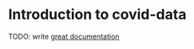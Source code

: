 # Introduction to covid-data

TODO: write [great documentation](http://jacobian.org/writing/what-to-write/)

